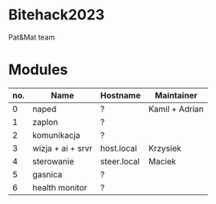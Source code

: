 # Bitehack2023
Pat&amp;Mat team

# Modules
| no. | Name | Hostname | Maintainer |
| --- | --- | --- | --- |
| 0 | naped | ? | Kamil + Adrian |
| 1 | zaplon | ? |  |
| 2 | komunikacja | ? |  |
| 3 | wizja + ai + srvr | host.local | Krzysiek |
| 4 | sterowanie | steer.local | Maciek |
| 5 | gasnica | ? |  |
| 6 | health monitor | ? |  |
